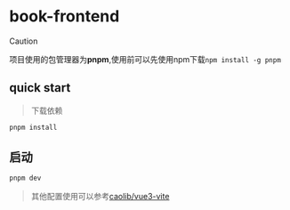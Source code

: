 # book-frontend

> [!caution]
>
> 项目使用的包管理器为**pnpm**,使用前可以先使用npm下载`npm install -g pnpm`

## quick start

> 下载依赖


```sh
pnpm install
```

## 启动

```sh
pnpm dev
```

> 其他配置使用可以参考[caolib/vue3-vite](https://github.com/caolib/vue3-vite)
